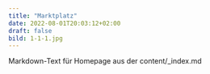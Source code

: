 ```yaml
---
title: "Marktplatz"
date: 2022-08-01T20:03:12+02:00
draft: false
bild: 1-1-1.jpg
---
```


Markdown-Text für Homepage aus der content/_index.md


